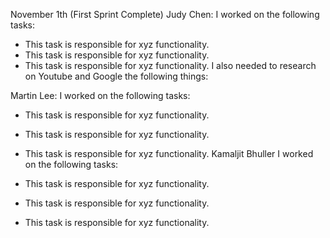 November 1th (First Sprint Complete) Judy Chen: I worked on the following tasks:

- This task is responsible for xyz functionality.
- This task is responsible for xyz functionality.
- This task is responsible for xyz functionality.
I also needed to research on Youtube and Google the following things:

Martin Lee: I worked on the following tasks:

- This task is responsible for xyz functionality.
- This task is responsible for xyz functionality.
- This task is responsible for xyz functionality.
Kamaljit Bhuller I worked on the following tasks:

- This task is responsible for xyz functionality.
- This task is responsible for xyz functionality.
- This task is responsible for xyz functionality.
